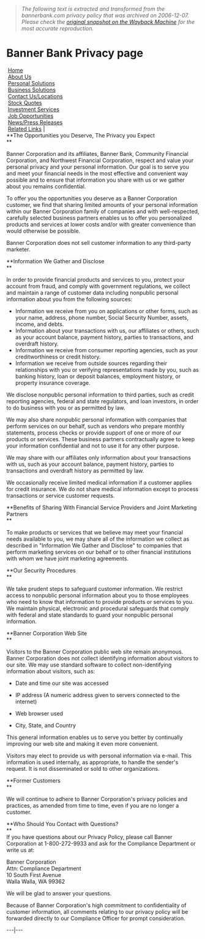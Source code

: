 > *The following text is extracted and transformed from the bannerbank.com privacy policy that was archived on 2006-12-07. Please check the [original snapshot on the Wayback Machine](https://web.archive.org/web/20061207015238id_/http%3A//www.bannerbank.com/privacy.html) for the most accurate reproduction.*

# Banner Bank Privacy page

 [Home](https://web.archive.org/web/20061207015238id_/http%3A//www.bannerbank.com/default.html)  
 [About Us](https://web.archive.org/web/20061207015238id_/http%3A//www.bannerbank.com/about.html)  
 [Personal Solutions](https://web.archive.org/web/20061207015238id_/http%3A//www.bannerbank.com/personal.html)  
 [Business Solutions](https://web.archive.org/web/20061207015238id_/http%3A//www.bannerbank.com/business.html)  
 [Contact Us/Locations](https://web.archive.org/web/20061207015238id_/http%3A//www.bannerbank.com/contactus.html)  
 [Stock Quotes](https://web.archive.org/web/20061207015238id_/http%3A//www.bannerbank.com/stock.html)  
 [Investment Services](https://web.archive.org/web/20061207015238id_/http%3A//www.bannerbank.com/invest.html)  
 [Job Opportunities](https://web.archive.org/web/20061207015238id_/http%3A//www.bannerbank.com/job.html)  
 [News/Press Releases](https://web.archive.org/web/20061207015238id_/http%3A//www.bannerbank.com/news.html)  
 [Related Links](https://web.archive.org/web/20061207015238id_/http%3A//www.bannerbank.com/related.html) |    
**The Opportunities you Deserve, The Privacy you Expect  
**

Banner Corporation and its affiliates, Banner Bank, Community Financial Corporation, and Northwest Financial Corporation, respect and value your personal privacy and your personal information. Our goal is to serve you and meet your financial needs in the most effective and convenient way possible and to ensure that information you share with us or we gather about you remains confidential.  


To offer you the opportunities you deserve as a Banner Corporation customer, we find that sharing limited amounts of your personal information within our Banner Corporation family of companies and with well-respected, carefully selected business partners enables us to offer you personalized products and services at lower costs and/or with greater convenience than would otherwise be possible.  


Banner Corporation does not sell customer information to any third-party marketer.  
  
**Information We Gather and Disclose  
**

In order to provide financial products and services to you, protect your account from fraud, and comply with government regulations, we collect and maintain a range of customer data including nonpublic personal information about you from the following sources:  


  * Information we receive from you on applications or other forms, such as your name, address, phone number, Social Security Number, assets, income, and debts. 
  * Information about your transactions with us, our affiliates or others, such as your account balance, payment history, parties to transactions, and overdraft history. 
  * Information we receive from consumer reporting agencies, such as your creditworthiness or credit history.
  * Information we receive from outside sources regarding their relationships with you or verifying representations made by you, such as banking history, loan or deposit balances, employment history, or property insurance coverage.



We disclose nonpublic personal information to third parties, such as credit reporting agencies, federal and state regulators, and loan investors, in order to do business with you or as permitted by law.  


We may also share nonpublic personal information with companies that perform services on our behalf, such as vendors who prepare monthly statements, process checks or provide support of one or more of our products or services. These business partners contractually agree to keep your information confidential and not to use it for any other purpose.  


We may share with our affiliates only information about your transactions with us, such as your account balance, payment history, parties to transactions and overdraft history as permitted by law.  


We occasionally receive limited medical information if a customer applies for credit insurance. We do not share medical information except to process transactions or service customer requests.  
  
**Benefits of Sharing With Financial Service Providers and Joint Marketing Partners  
**

To make products or services that we believe may meet your financial needs available to you, we may share all of the information we collect as described in "Information We Gather and Disclose" to companies that perform marketing services on our behalf or to other financial institutions with whom we have joint marketing agreements.  
  
**Our Security Procedures  
**

We take prudent steps to safeguard customer information. We restrict access to nonpublic personal information about you to those employees who need to know that information to provide products or services to you. We maintain physical, electronic and procedural safeguards that comply with federal and state standards to guard your nonpublic personal information.  
  
**Banner Corporation Web Site  
**

Visitors to the Banner Corporation public web site remain anonymous. Banner Corporation does not collect identifying information about visitors to our site. We may use standard software to collect non-identifying information about visitors, such as:

* Date and time our site was accessed

* IP address (A numeric address given to servers connected to the internet)  


* Web browser used  


* City, State, and Country

This general information enables us to serve you better by continually improving our web site and making it even more convenient.

Visitors may elect to provide us with personal information via e-mail. This information is used internally, as appropriate, to handle the sender's request. It is not disseminated or sold to other organizations.

**Former Customers  
**

We will continue to adhere to Banner Corporation's privacy policies and practices, as amended from time to time, even if you are no longer a customer.  
  
**Who Should You Contact with Questions?  
**  
If you have questions about our Privacy Policy, please call Banner Corporation at 1-800-272-9933 and ask for the Compliance Department or write us at:

Banner Corporation  
Attn: Compliance Department  
10 South First Avenue  
Walla Walla, WA 99362

We will be glad to answer your questions.

Because of Banner Corporation's high commitment to confidentiality of customer information, all comments relating to our privacy policy will be forwarded directly to our Compliance Officer for prompt consideration. 

  
  
  
---|---
